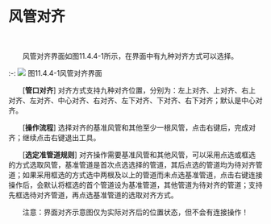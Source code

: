 # 风管对齐
<br/>

&emsp;&emsp;风管对齐界面如图11.4.4\-1所示，在界面中有九种对齐方式可以选择。

:-: ![](images/608.png)
图11.4.4\-1风管对齐界面

&emsp;&emsp;[**管口对齐**\] 对齐方式支持九种对齐位置，分别为：左上对齐、上对齐、右上对齐、左对齐、中心对齐、右对齐、左下对齐、下对齐、右下对齐；默认是中心对齐。

&emsp;&emsp;[**操作流程**] 选择对齐的基准风管和其他至少一根风管，点击右键后，完成对齐；继续点击右键退出工具。

&emsp;&emsp;[**选定准管道规则**\] 对齐操作需要基准风管和其他风管，可以采用点选或框选的方式选取风管，基准管道是首次点选选择的管道，其后点选的管道均为待对齐管道；如果采用框选的方式选中两根及以上的管道而未点选基准管道，点击右键连接操作后，会默认将框选的首个管道设为基准管道，其他管道为待对齐的管道；支持先框选待对齐管道，再点选基准管道的选取对齐方式。

&emsp;&emsp;注意：界面对齐示意图仅为实际对齐后的位置状态，但不会有连接操作！